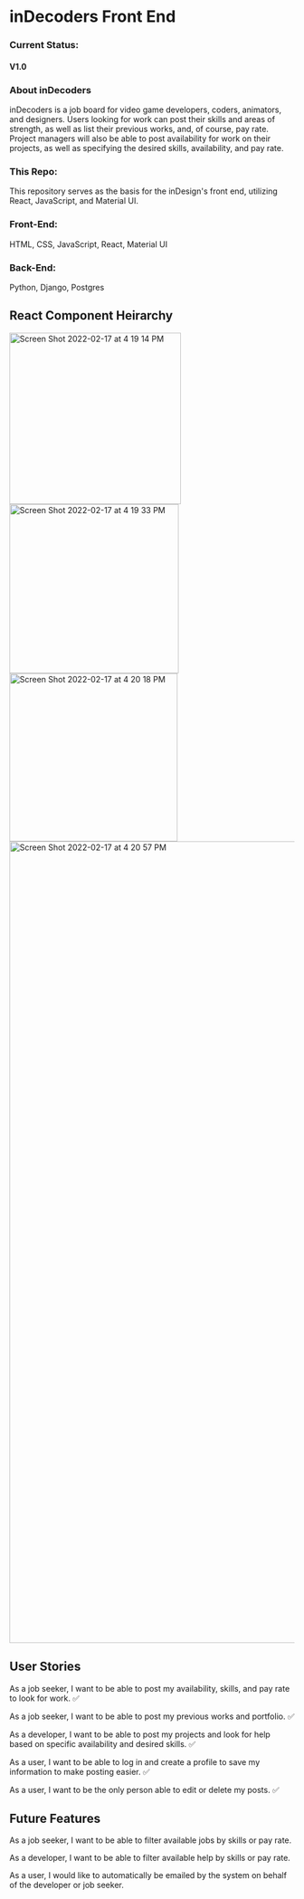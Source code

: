# inDecoders Front End

### Current Status:
#### V1.0 

### About inDecoders
	
inDecoders is a job board for video game developers, coders, animators, and designers. Users looking for work can post their skills and areas of strength, as well as list their previous works, and, of course, pay rate. Project managers will also be able to post availability for work on their projects, as well as specifying the desired skills, availability, and pay rate.

### This Repo:

This repository serves as the basis for the inDesign's front end, utilizing React, JavaScript, and Material UI.

### Front-End:
HTML, CSS, JavaScript, React, Material UI

### Back-End:
Python, Django, Postgres
		
## React Component Heirarchy
<img width="303" alt="Screen Shot 2022-02-17 at 4 19 14 PM" src="https://user-images.githubusercontent.com/94239332/154572784-d14ca414-4404-46d6-a602-76fd3b5452a9.png">
<img width="299" alt="Screen Shot 2022-02-17 at 4 19 33 PM" src="https://user-images.githubusercontent.com/94239332/154572803-509285a8-2f50-4ba0-a7fb-dd3bcc57ab37.png">
<img width="297" alt="Screen Shot 2022-02-17 at 4 20 18 PM" src="https://user-images.githubusercontent.com/94239332/154572831-597dfaa7-aac5-4a25-8929-0858c7763a1a.png">
<img width="1417" alt="Screen Shot 2022-02-17 at 4 20 57 PM" src="https://user-images.githubusercontent.com/94239332/154572842-bbdc77bc-6ff7-42e3-a56d-cd61457cf1b4.png">

## User Stories 
As a job seeker, I want to be able to post my availability, skills, and pay rate to look for work. ✅

As a job seeker, I want to be able to post my previous works and portfolio. ✅

As a developer, I want to be able to post my projects and look for help based on specific availability and desired skills.  ✅

As a user, I want to be able to log in and create a profile to save my information to make posting easier. ✅

As a user, I want to be the only person able to edit or delete my posts. ✅

## Future Features
As a job seeker, I want to be able to filter available jobs by skills or pay rate.

As a developer, I want to be able to filter available help by skills or pay rate.

As a user, I would like to automatically be emailed by the system on behalf of the developer or job seeker.
